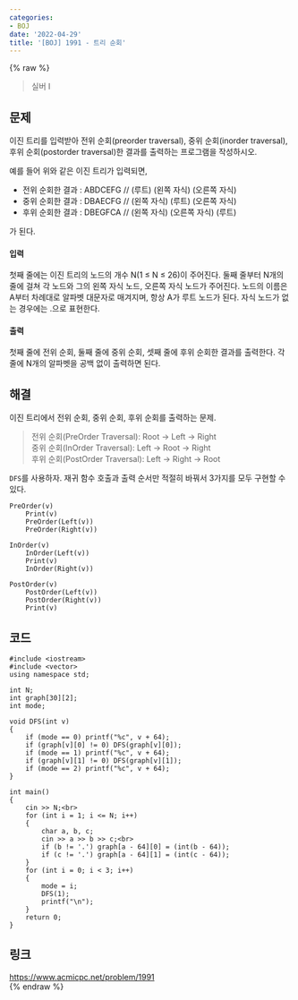 ```yaml
---
categories:
- BOJ
date: '2022-04-29'
title: '[BOJ] 1991 - 트리 순회'
---
```


{% raw %}
> 실버 I<br>

## 문제
이진 트리를 입력받아 전위 순회(preorder traversal), 중위 순회(inorder traversal), 후위 순회(postorder traversal)한 결과를 출력하는 프로그램을 작성하시오.

예를 들어 위와 같은 이진 트리가 입력되면,

-   전위 순회한 결과 : ABDCEFG // (루트) (왼쪽 자식) (오른쪽 자식)
-   중위 순회한 결과 : DBAECFG // (왼쪽 자식) (루트) (오른쪽 자식)
-   후위 순회한 결과 : DBEGFCA // (왼쪽 자식) (오른쪽 자식) (루트)

가 된다.

#### 입력
첫째 줄에는 이진 트리의 노드의 개수 N(1 ≤ N ≤ 26)이 주어진다. 둘째 줄부터 N개의 줄에 걸쳐 각 노드와 그의 왼쪽 자식 노드, 오른쪽 자식 노드가 주어진다. 노드의 이름은 A부터 차례대로 알파벳 대문자로 매겨지며, 항상 A가 루트 노드가 된다. 자식 노드가 없는 경우에는 .으로 표현한다.

#### 출력
첫째 줄에 전위 순회, 둘째 줄에 중위 순회, 셋째 줄에 후위 순회한 결과를 출력한다. 각 줄에 N개의 알파벳을 공백 없이 출력하면 된다.

## 해결
이진 트리에서 전위 순회, 중위 순회, 후위 순회를 출력하는 문제.
> 전위 순회(PreOrder Traversal): Root → Left → Right<br>
> 중위 순회(InOrder Traversal): Left → Root → Right<br>
> 후위 순회(PostOrder Traversal): Left → Right → Root<br>

`DFS`를 사용하자. 재귀 함수 호출과 출력 순서만 적절히 바꿔서 3가지를 모두 구현할 수 있다.
```
PreOrder(v)
	Print(v)
	PreOrder(Left(v))
	PreOrder(Right(v))

InOrder(v)
	InOrder(Left(v))
	Print(v)
	InOrder(Right(v))

PostOrder(v)
	PostOrder(Left(v))
	PostOrder(Right(v))
	Print(v)
```

## 코드
```
#include <iostream>
#include <vector>
using namespace std;

int N;
int graph[30][2];
int mode;

void DFS(int v)
{
	if (mode == 0) printf("%c", v + 64);
	if (graph[v][0] != 0) DFS(graph[v][0]);
	if (mode == 1) printf("%c", v + 64);
	if (graph[v][1] != 0) DFS(graph[v][1]);
	if (mode == 2) printf("%c", v + 64);
}

int main()
{
	cin >> N;<br>
	for (int i = 1; i <= N; i++)
	{
		char a, b, c;
		cin >> a >> b >> c;<br>
		if (b != '.') graph[a - 64][0] = (int(b - 64));
		if (c != '.') graph[a - 64][1] = (int(c - 64));
	}
	for (int i = 0; i < 3; i++)
	{
		mode = i;
		DFS(1);
		printf("\n");
	}
	return 0;
}
```

## 링크
https://www.acmicpc.net/problem/1991<br>
{% endraw %}